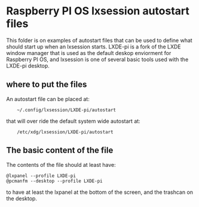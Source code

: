 #  Raspberry PI OS lxsession autostart files

This folder is on examples of autostart files that can be used to define what should start up when an lxsession starts. LXDE-pi is a fork of the LXDE window manager that is used as the default deskop enviorment for Raspberry PI OS, and lxsession is one of several basic tools used with the LXDE-pi desktop.

## where to put the files

An autostart file can be placed at: 

```
    ~/.config/lxsession/LXDE-pi/autostart 
```
that will over ride the default system wide autostart at:

```
    /etc/xdg/lxsession/LXDE-pi/autostart
```

## The basic content of the file

The contents of the file should at least have:

```
@lxpanel --profile LXDE-pi
@pcmanfm --desktop --profile LXDE-pi
```

to have at least the lxpanel at the bottom of the screen, and the trashcan on the desktop.
